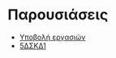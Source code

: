# Παρουσιάσεις


* [Υποβολή εργασιών](https://www.dropbox.com/request/GxNSIhCjGyI41GDr5hJc)
* [5ΔΣΚΔ1](https://docs.google.com/presentation/d/1tlGsIqi4ct7dE4aNcSO9ew9EpcApzVGAPzQrIkRlar0/edit?usp=sharing)
